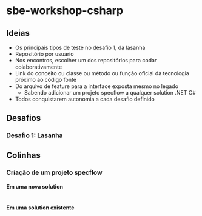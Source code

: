# sbe-workshop-csharp

## Ideias

* Os principais tipos de teste no desafio 1, da lasanha
* Repositório por usuário
* Nos encontros, escolher um dos repositórios para codar colaborativamente
* Link do conceito ou classe ou método ou função oficial da tecnologia próximo ao código fonte
* Do arquivo de feature para a interface exposta mesmo no legado
  * Sabendo adicionar um projeto specflow a qualquer solution .NET C#
* Todos conquistarem autonomia a cada desafio definido

## Desafios

### Desafio 1: Lasanha

## Colinhas

### Criação de um projeto specflow

#### Em uma nova solution

```bash
```

#### Em uma solution existente

```bash
```


